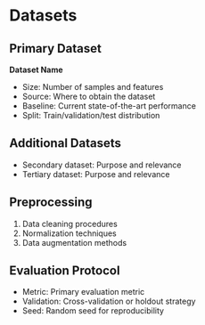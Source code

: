 # Datasets

## Primary Dataset
**Dataset Name**
- Size: Number of samples and features
- Source: Where to obtain the dataset
- Baseline: Current state-of-the-art performance
- Split: Train/validation/test distribution

## Additional Datasets
- Secondary dataset: Purpose and relevance
- Tertiary dataset: Purpose and relevance

## Preprocessing
1. Data cleaning procedures
2. Normalization techniques
3. Data augmentation methods

## Evaluation Protocol
- Metric: Primary evaluation metric
- Validation: Cross-validation or holdout strategy
- Seed: Random seed for reproducibility
